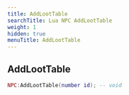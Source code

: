 ```yaml
---
title: AddLootTable
searchTitle: Lua NPC AddLootTable
weight: 1
hidden: true
menuTitle: AddLootTable
---
```

## AddLootTable
```lua
NPC:AddLootTable(number id); -- void
```